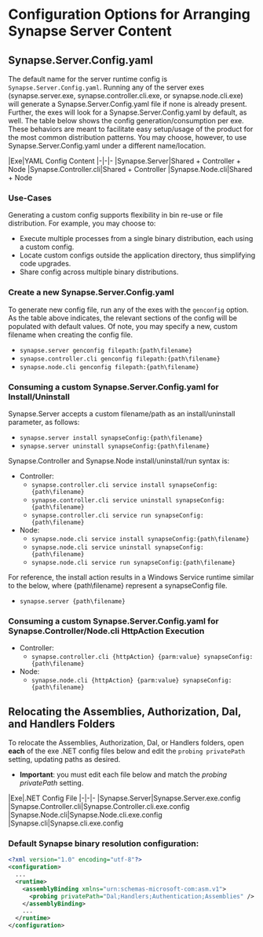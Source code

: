 # Configuration Options for Arranging Synapse Server Content

## Synapse.Server.Config.yaml

The default name for the server runtime config is `Synapse.Server.Config.yaml`.  Running any of the server exes (synapse.server.exe, synapse.controller.cli.exe, or synapse.node.cli.exe) will generate a Synapse.Server.Config.yaml file if none is already present. Further, the exes will look for a Synapse.Server.Config.yaml by default, as well.  The table below shows the config generation/consumption per exe.  These behaviors are meant to facilitate easy setup/usage of the product for the most common distribution patterns.  You may choose, however, to use Synapse.Server.Config.yaml under a different name/location.

|Exe|YAML Config Content
|-|-|-
|Synapse.Server|Shared + Controller + Node
|Synapse.Controller.cli|Shared + Controller
|Synapse.Node.cli|Shared + Node

### Use-Cases

Generating a custom config supports flexibility in bin re-use or file distribution.  For example, you may choose to:
- Execute multiple processes from a single binary distribution, each using a custom config.
- Locate custom configs outside the application directory, thus simplifying code upgrades.
- Share config across multiple binary distributions.

### Create a new Synapse.Server.Config.yaml

To generate new config file, run any of the exes with the `genconfig` option.  As the table above indicates, the relevant sections of the config will be populated with default values.  Of note, you may specify a new, custom filename when creating the config file.

- `synapse.server genconfig filepath:{path\filename}`
- `synapse.controller.cli genconfig filepath:{path\filename}`
- `synapse.node.cli genconfig filepath:{path\filename}`

### Consuming a custom Synapse.Server.Config.yaml for Install/Uninstall

Synapse.Server accepts a custom filename/path as an install/uninstall parameter, as follows:

- `synapse.server install synapseConfig:{path\filename}`
- `synapse.server uninstall synapseConfig:{path\filename}`

Synapse.Controller and Synapse.Node install/uninstall/run syntax is:

- Controller:
  - `synapse.controller.cli service install synapseConfig:{path\filename}`
  - `synapse.controller.cli service uninstall synapseConfig:{path\filename}`
  - `synapse.controller.cli service run synapseConfig:{path\filename}`
- Node:
  - `synapse.node.cli service install synapseConfig:{path\filename}`
  - `synapse.node.cli service uninstall synapseConfig:{path\filename}`
  - `synapse.node.cli service run synapseConfig:{path\filename}`

For reference, the install action results in a Windows Service runtime similar to the below, where {path\filename} represent a synapseConfig file.

- `synapse.server {path\filename}`

### Consuming a custom Synapse.Server.Config.yaml for Synapse.Controller/Node.cli HttpAction Execution

- Controller:
  - `synapse.controller.cli {httpAction} {parm:value} synapseConfig:{path\filename}`
- Node:
  - `synapse.node.cli {httpAction} {parm:value} synapseConfig:{path\filename}`


## Relocating the Assemblies, Authorization, Dal, and Handlers Folders

To relocate the Assemblies, Authorization, Dal, or Handlers folders, open **each** of the exe .NET config files below and edit the `probing privatePath` setting, updating paths as desired.

- **Important**: you must edit each file below and match the *probing privatePath* setting.

|Exe|.NET Config File
|-|-|-
|Synapse.Server|Synapse.Server.exe.config
|Synapse.Controller.cli|Synapse.Controller.cli.exe.config
|Synapse.Node.cli|Synapse.Node.cli.exe.config
|Synapse.cli|Synapse.cli.exe.config

### Default Synapse binary resolution configuration:

```xml
<?xml version="1.0" encoding="utf-8"?>
<configuration>
  ...
  <runtime>
    <assemblyBinding xmlns="urn:schemas-microsoft-com:asm.v1">
      <probing privatePath="Dal;Handlers;Authentication;Assemblies" />
    </assemblyBinding>
    ...
  </runtime>
</configuration>
```